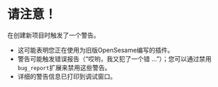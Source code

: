 # 请注意！

在创建新项目时触发了一个警告。

- 这可能表明您正在使用为旧版OpenSesame编写的插件。
- 警告可能触发错误报告（“哎哟，我又犯了一个错 ...”）；您可以通过禁用`bug_report`扩展来禁用这些警告。
- 详细的警告信息已打印到调试窗口。